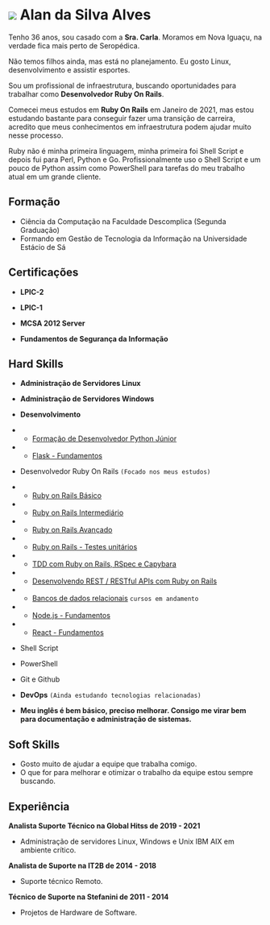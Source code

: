 # ![](https://media-exp1.licdn.com/dms/image/C4D03AQGKCU9ucGRF0A/profile-displayphoto-shrink_200_200/0/1555247906226?e=1620864000&v=beta&t=m0BU0pFllJDpfEbnLxsKNuA59S-IAvu1AWz5AzT9vZk)      Alan da Silva Alves



Tenho 36 anos, sou casado com a **Sra. Carla**. Moramos em Nova Iguaçu, na verdade fica mais perto de Seropédica.

Não temos filhos ainda, mas está no planejamento. Eu gosto Linux, desenvolvimento e assistir esportes.

Sou um profissional de infraestrutura, buscando oportunidades para trabalhar como **Desenvolvedor Ruby On Rails**.

Comecei meus estudos em **Ruby On Rails** em Janeiro de 2021, mas estou estudando bastante para conseguir fazer uma transição de carreira, acredito que meus conhecimentos em infraestrutura podem ajudar muito nesse processo.

Ruby não é minha primeira linguagem, minha primeira foi Shell Script e depois fui para Perl, Python e Go. Profissionalmente uso o Shell Script e um pouco de Python assim como PowerShell para tarefas do meu trabalho atual em um grande cliente.



## Formação

- Ciência da Computação na Faculdade Descomplica (Segunda Graduação)
- Formando em Gestão de Tecnologia da Informação na Universidade Estácio de Sá

  

## Certificações

- **LPIC-2**

- **LPIC-1**

- **MCSA 2012 Server**

- **Fundamentos de Segurança da Informação**

  

## Hard Skills

- **Administração de Servidores Linux**

- **Administração de Servidores Windows**

- **Desenvolvimento**

 - - [Formação de Desenvolvedor Python Júnior](https://www.treinaweb.com.br/certificado/VJ981U6PW42P)
 - - [Flask - Fundamentos](https://www.treinaweb.com.br/certificado/LXAMYQDCTPQD)
  - Desenvolvedor Ruby On Rails ``(Focado nos meus estudos)``
  - - [Ruby on Rails Básico](https://www.treinaweb.com.br/certificado/SGGQLWAJXOTO)
  - - [Ruby on Rails Intermediário](https://www.treinaweb.com.br/certificado/I88MCZR9I1HL)
  - - [Ruby on Rails Avançado](https://www.treinaweb.com.br/certificado/BGQABHOJM1FI)
  - - [Ruby on Rails - Testes unitários](https://www.treinaweb.com.br/certificado/8BQOVQTPZJWZ)
  - - [TDD com Ruby on Rails, RSpec e Capybara](https://www.udemy.com/certificate/UC-fcb08b78-69fb-4c66-a02d-f93e92ecfb17/)
  - - [Desenvolvendo REST / RESTful APIs com Ruby on Rails](https://www.udemy.com/certificate/UC-9dab7605-6b56-410e-bd12-12ff56beece0/)
  - - [Bancos de dados relacionais](https://www.treinaweb.com.br/certificado/R3CLLTOTDJLC) ``cursos em andamento``
  - - [Node.js - Fundamentos](https://www.treinaweb.com.br/certificado/KTPGLEMSW4GD)
  - - [React - Fundamentos](https://www.udemy.com/certificate/UC-29142aa8-90a4-478e-a78d-75530ac4c700/)
 
  - Shell Script
  - PowerShell
  - Git e Github

- **DevOps** ``(Ainda estudando tecnologias relacionadas)``

- **Meu inglês é bem básico, preciso melhorar. Consigo me virar bem para documentação e administração de sistemas.**

  

## Soft Skills

- Gosto muito de ajudar a equipe que trabalha comigo.
- O que for para melhorar e otimizar o trabalho da equipe estou sempre buscando.

## Experiência

**Analista Suporte Técnico na Global Hitss de 2019 - 2021**

- Administração de servidores Linux, Windows e Unix IBM AIX em ambiente crítico.

**Analista de Suporte  na IT2B de 2014 - 2018**

- Suporte técnico Remoto.

**Técnico de Suporte  na Stefanini de 2011 - 2014**

- Projetos de Hardware de Software.
